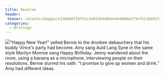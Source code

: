 ```yaml
---
title: Resolve
header:
 teaser: /assets/images/e136b8072bf51c3e81584d04ee44408be273e7d11bb9174996f1_640_happy-new-year.jpg
categories:
  - Writings
---
```

<img src="https://douglangille.github.io/assets/images/e136b8072bf51c3e81584d04ee44408be273e7d11bb9174996f1_640_happy-new-year.jpg">"Happy New Year!" yelled Bernie to the drunken debauchery that his buddy Vince's party had become. Amy sang Auld Lang Syne in the same style Marilyn Monroe sang Happy Birthday. Jenny wandered about the room, using a banana as a microphone, interviewing people on their resolutions. Bernie slurred his oath. "I promise to give up women and drink." Amy had different ideas.
